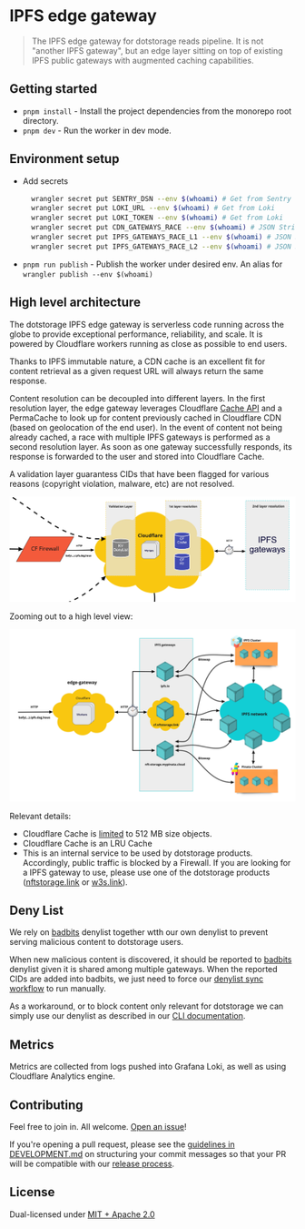 # IPFS edge gateway

> The IPFS edge gateway for dotstorage reads pipeline. It is not "another IPFS gateway", but an edge layer sitting on top of existing IPFS public gateways with augmented caching capabilities.

## Getting started

- `pnpm install` - Install the project dependencies from the monorepo root directory.
- `pnpm dev` - Run the worker in dev mode.

## Environment setup

- Add secrets

  ```sh
    wrangler secret put SENTRY_DSN --env $(whoami) # Get from Sentry
    wrangler secret put LOKI_URL --env $(whoami) # Get from Loki
    wrangler secret put LOKI_TOKEN --env $(whoami) # Get from Loki
    wrangler secret put CDN_GATEWAYS_RACE --env $(whoami) # JSON String with array of CDN Gateways URLs (eg. echo -e '["https://freeway.dag.haus"]' | wrangler secret ...)
    wrangler secret put IPFS_GATEWAYS_RACE_L1 --env $(whoami) # JSON String with array of IPFS Gateways URLs (eg. echo -e '["https://ipfs.io","https://dagula.dag.haus"]' | wrangler secret ...)
    wrangler secret put IPFS_GATEWAYS_RACE_L2 --env $(whoami) # JSON String with array of IPFS Gateways URLs (eg. echo -e '["https://cf.dag.haus","https://w3link.mypinata.cloud"]' | wrangler secret ...)
  ```

- `pnpm run publish` - Publish the worker under desired env. An alias for `wrangler publish --env $(whoami)`

## High level architecture

The dotstorage IPFS edge gateway is serverless code running across the globe to provide exceptional performance, reliability, and scale. It is powered by Cloudflare workers running as close as possible to end users.

Thanks to IPFS immutable nature, a CDN cache is an excellent fit for content retrieval as a given request URL will always return the same response.

Content resolution can be decoupled into different layers. In the first resolution layer, the edge gateway leverages Cloudflare [Cache API](https://developers.cloudflare.com/workers/runtime-apis/cache) and a PermaCache to look up for content previously cached in Cloudflare CDN (based on geolocation of the end user). In the event of content not being already cached, a race with multiple IPFS gateways is performed as a second resolution layer. As soon as one gateway successfully responds, its response is forwarded to the user and stored into Cloudflare Cache.

A validation layer guarantess CIDs that have been flagged for various reasons (copyright violation, malware, etc) are not resolved.

![Edge gateway](./dag.haus-edge-gateway.jpg)

Zooming out to a high level view:

![High level Architecture](./dag.haus-edge-gateway-high-level.jpg)

Relevant details:

- Cloudflare Cache is [limited](https://developers.cloudflare.com/workers/platform/limits/#cache-api-limits) to 512 MB size objects.
- Cloudflare Cache is an LRU Cache
- This is an internal service to be used by dotstorage products. Accordingly, public traffic is blocked by a Firewall. If you are looking for a IPFS gateway to use, please use one of the dotstorage products ([nftstorage.link](nftstorage.link) or [w3s.link](w3s.link)).

## Deny List

We rely on [badbits](https://github.com/protocol/badbits.dwebops.pub) denylist together wtth our own denylist to prevent serving malicious content to dotstorage users.

When new malicious content is discovered, it should be reported to [badbits](https://github.com/protocol/badbits.dwebops.pub) denylist given it is shared among multiple gateways. When the reported CIDs are added into badbits, we just need to force our [denylist sync workflow](https://github.com/web3-storage/reads/actions/workflows/cron-denylist.yml) to run manually.

As a workaround, or to block content only relevant for dotstorage we can simply use our denylist as described in our [CLI documentation](./scripts/README.md).

## Metrics

Metrics are collected from logs pushed into Grafana Loki, as well as using Cloudflare Analytics engine.

## Contributing

Feel free to join in. All welcome. [Open an issue](https://github.com/web3-storage/reads/issues)!

If you're opening a pull request, please see the [guidelines in DEVELOPMENT.md](https://github.com/web3-storage/reads/blob/main/DEVELOPMENT.md#how-should-i-write-my-commits) on structuring your commit messages so that your PR will be compatible with our [release process](https://github.com/web3-storage/reads/blob/main/DEVELOPMENT.md#release).

## License

Dual-licensed under [MIT + Apache 2.0](https://github.com/web3-storage/reads/blob/main/LICENSE.md)
